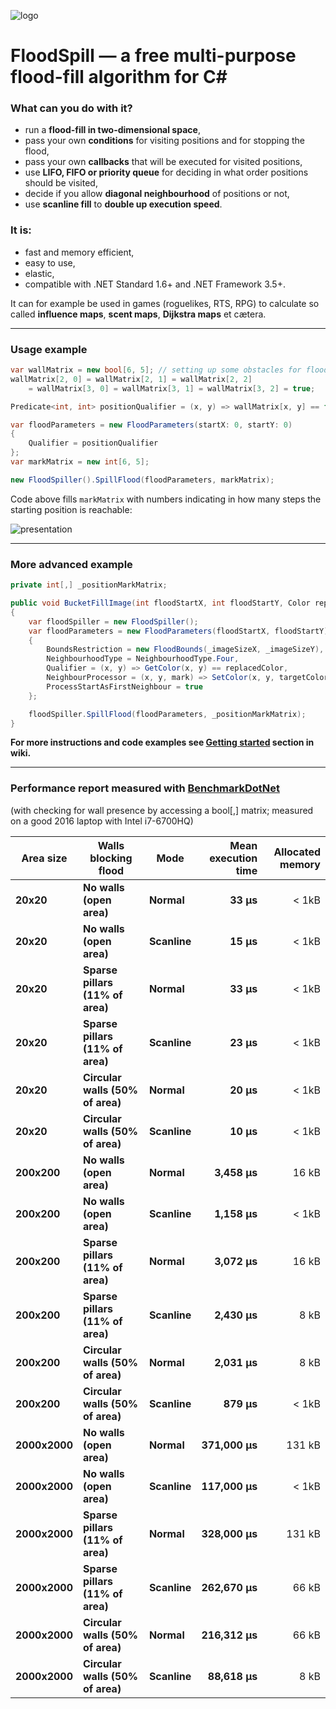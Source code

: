 ![logo](https://github.com/azsdaja/FloodSpill-CSharp/blob/master/icon48x48.png)

# FloodSpill — a free multi-purpose flood-fill algorithm for C#

### What can you do with it? ###
* run a **flood-fill in two-dimensional space**,
* pass your own **conditions** for visiting positions and for stopping the flood,
* pass your own **callbacks** that will be executed for visited positions,
* use **LIFO, FIFO or priority queue** for deciding in what order positions should be visited,
* decide if you allow **diagonal neighbourhood** of positions or not,
* use **scanline fill** to **double up execution speed**.

### It is:
* fast and memory efficient,
* easy to use,
* elastic,
* compatible with .NET Standard 1.6+ and .NET Framework 3.5+.

It can for example be used in games (roguelikes, RTS, RPG) to calculate so called **influence maps**, **scent maps**, **Dijkstra maps** et cætera.

---

### Usage example

```csharp
var wallMatrix = new bool[6, 5]; // setting up some obstacles for flood
wallMatrix[2, 0] = wallMatrix[2, 1] = wallMatrix[2, 2] 
	= wallMatrix[3, 0] = wallMatrix[3, 1] = wallMatrix[3, 2] = true;

Predicate<int, int> positionQualifier = (x, y) => wallMatrix[x, y] == false;

var floodParameters = new FloodParameters(startX: 0, startY: 0)
{
	Qualifier = positionQualifier
};
var markMatrix = new int[6, 5];

new FloodSpiller().SpillFlood(floodParameters, markMatrix);
```

Code above fills `markMatrix` with numbers indicating in how many steps the starting position is reachable:

![presentation](https://github.com/azsdaja/FloodSpill-CSharp/blob/master/flood_presentation.gif)

---

### More advanced example

``` csharp
private int[,] _positionMarkMatrix;

public void BucketFillImage(int floodStartX, int floodStartY, Color replacedColor, Color targetColor)
{
	var floodSpiller = new FloodSpiller();
	var floodParameters = new FloodParameters(floodStartX, floodStartY)
	{
		BoundsRestriction = new FloodBounds(_imageSizeX, _imageSizeY),
		NeighbourhoodType = NeighbourhoodType.Four,
		Qualifier = (x, y) => GetColor(x, y) == replacedColor,
		NeighbourProcessor = (x, y, mark) => SetColor(x, y, targetColor),
		ProcessStartAsFirstNeighbour = true
	};

	floodSpiller.SpillFlood(floodParameters, _positionMarkMatrix);
}
```

**For more instructions and code examples see [**Getting started**](https://github.com/azsdaja/FloodSpill-CSharp/wiki/Home) section in wiki.**

---

### Performance report measured with [BenchmarkDotNet](https://benchmarkdotnet.org)
(with checking for wall presence by accessing a bool[,] matrix; measured on a good 2016 laptop with Intel i7-6700HQ)

| Area size |       Walls blocking flood | Mode |          Mean execution time |    Allocated memory |
|--------- |--------------------- |-------------- |--------------:|--------------:|
|       **20x20** |                 **No walls (open area)** |         **Normal** |      **33 µs** | < 1kB|
|       **20x20** |                 **No walls (open area)** |          **Scanline** |      **15 µs** |  < 1kB|
|       **20x20** | **Sparse pillars (11% of area)** |         **Normal** |      **33 µs** |  < 1kB |
|       **20x20** | **Sparse pillars (11% of area)** |          **Scanline** |      **23 µs** |  < 1kB|
|       **20x20** | **Circular walls (50% of area)** |         **Normal** |      **20 µs** |  < 1kB|
|       **20x20** | **Circular walls (50% of area)** |          **Scanline** |      **10 µs** |  < 1kB|
|      **200x200** |                 **No walls (open area)** |         **Normal** |   **3,458 µs** | 16 kB|
|      **200x200** |                 **No walls (open area)** |          **Scanline** |   **1,158 µs** |  < 1kB|
|      **200x200** | **Sparse pillars (11% of area)** |         **Normal** |   **3,072 µs** | 16 kB|
|      **200x200** | **Sparse pillars (11% of area)** |          **Scanline** |   **2,430 µs** | 8 kB|
|      **200x200** | **Circular walls (50% of area)** |         **Normal** |   **2,031 µs** | 8 kB|
|      **200x200** | **Circular walls (50% of area)** |          **Scanline** |     **879 µs** |  < 1kB|
|     **2000x2000** |                 **No walls (open area)** |         **Normal** | **371,000 µs** | 131 kB|
|     **2000x2000** |                 **No walls (open area)** |          **Scanline** | **117,000 µs** | < 1kB|
|     **2000x2000** | **Sparse pillars (11% of area)** |         **Normal** | **328,000 µs** | 131 kB|
|     **2000x2000** | **Sparse pillars (11% of area)** |          **Scanline** | **262,670 µs** | 66 kB|
|     **2000x2000** | **Circular walls (50% of area)** |         **Normal** | **216,312 µs** | 66 kB|
|     **2000x2000** | **Circular walls (50% of area)** |          **Scanline** |  **88,618 µs** | 8 kB|

